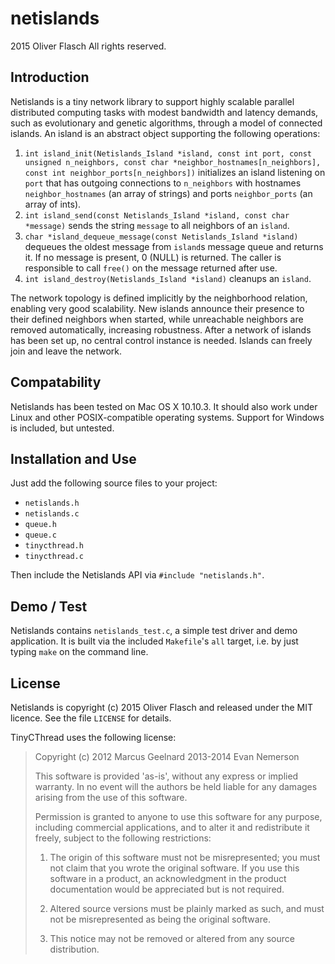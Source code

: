 # netislands
2015 Oliver Flasch
All rights reserved.


## Introduction

Netislands is a tiny network library to support highly scalable parallel
distributed computing tasks with modest bandwidth and latency demands, such as
evolutionary and genetic algorithms, through a model of connected islands. An
island is an abstract object supporting the following operations:

1. `int island_init(Netislands_Island *island, const int port, const unsigned n_neighbors, const char *neighbor_hostnames[n_neighbors], const int neighbor_ports[n_neighbors])` 
   initializes an island listening on  `port` that has outgoing connections to
   `n_neighbors` with hostnames `neighbor_hostnames` (an array of strings)
   and ports `neighbor_ports` (an array of ints).
2. `int island_send(const Netislands_Island *island, const char *message)`
   sends the string `message` to all neighbors of an `island`.
3. `char *island_dequeue_message(const Netislands_Island *island)` dequeues the
   oldest message from `island`s message queue and returns it. If no message is
   present, 0 (NULL) is returned. The caller is responsible to call `free()`
   on the message returned after use.
4. `int island_destroy(Netislands_Island *island)` cleanups an `island`.

The network topology is defined implicitly by the neighborhood relation,
enabling very good scalability. New islands announce their presence to their
defined neighbors when started, while unreachable neighbors are removed
automatically, increasing robustness. After a network of islands has been
set up, no central control instance is needed. Islands can freely join and
leave the network.


## Compatability

Netislands has been tested on Mac OS X 10.10.3. It should also work under
Linux and other POSIX-compatible operating systems. Support for Windows is
included, but untested.


## Installation and Use 

Just add the following source files to your project:

* `netislands.h`
* `netislands.c`
* `queue.h`
* `queue.c`
* `tinycthread.h`
* `tinycthread.c`

Then include the Netislands API via `#include "netislands.h"`.


## Demo / Test

Netislands contains `netislands_test.c`, a simple test driver and demo
application. It is built via the included `Makefile`'s `all` target, i.e.
by just typing `make` on the command line.


## License

Netislands is copyright (c) 2015 Oliver Flasch and released under the MIT
licence. See the file `LICENSE` for details.

TinyCThread uses the following license:

>Copyright (c) 2012 Marcus Geelnard
>              2013-2014 Evan Nemerson
>
>This software is provided 'as-is', without any express or implied
>warranty. In no event will the authors be held liable for any damages
>arising from the use of this software.
>
>Permission is granted to anyone to use this software for any purpose,
>including commercial applications, and to alter it and redistribute it
>freely, subject to the following restrictions:
>
>    1. The origin of this software must not be misrepresented; you must not
>    claim that you wrote the original software. If you use this software
>    in a product, an acknowledgment in the product documentation would be
>    appreciated but is not required.
>
>    2. Altered source versions must be plainly marked as such, and must not be
>    misrepresented as being the original software.
>
>    3. This notice may not be removed or altered from any source
>    distribution.

